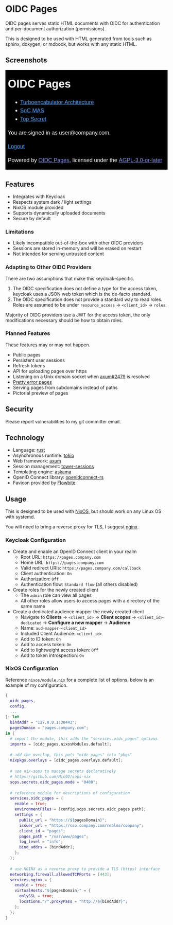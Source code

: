 # OIDC Pages

OIDC pages serves static HTML documents with OIDC for authentication and
per-document authorization (permissions).

This is designed to be used with HTML generated from tools such as sphinx,
doxygen, or mdbook, but works with any static HTML.

## Screenshots

![OIDC Pages index](/screenshots/index.png?raw=true "OIDC Pages index")

## Features

* Integrates with Keycloak
* Respects system dark / light settings
* NixOS module provided
* Supports dynamically uploaded documents
* Secure by default

### Limitations

* Likely incompatible out-of-the-box with other OIDC providers
* Sessions are stored in-memory and will be erased on restart
* Not intended for serving untrusted content

### Adapting to Other OIDC Providers

There are two assumptions that make this keycloak-specific.

1. The OIDC specification does not define a type for the access token,
   keycloak uses a JSON web token which is the de-facto standard.
2. The OIDC specification does not provide a standard way to read roles.
   Roles are assumed to be under `resource_access` -> `<client_id>` -> `roles`.

Majority of OIDC providers use a JWT for the access token,
the only modifications necessary should be how to obtain roles.

### Planned Features

These features may or may not happen.

* Public pages
* Persistent user sessions
* Refresh tokens
* API for uploading pages over https
* Listening on a Unix domain socket when [axum#2479](https://github.com/tokio-rs/axum/pull/2479) is resolved
* [Pretty error pages](https://docs.rs/tower-http/0.5.2/tower_http/services/struct.ServeDir.html#method.not_found_service)
* Serving pages from subdomains instead of paths
* Pictorial preview of pages

## Security

Please report vulnerabilities to my git committer email.

## Technology

* Language: [rust](https://www.rust-lang.org)
* Asynchronous runtime: [tokio](https://tokio.rs)
* Web framework: [axum](https://github.com/tokio-rs/axum)
* Session management: [tower-sessions](https://github.com/maxcountryman/tower-sessions)
* Templating engine: [askama](https://github.com/djc/askama)
* OpenID Connect library: [openidconnect-rs](https://github.com/ramosbugs/openidconnect-rs)
* Favicon provided by [Flowbite](https://flowbite.com/icons)

## Usage

This is designed to be used with [NixOS], but should work on any Linux OS with
systemd.

You will need to bring a reverse proxy for TLS, I suggest [nginx].

### Keycloak Configuration

* Create and enable an OpenID Connect client in your realm
  * Root URL: `https://pages.company.com`
  * Home URL: `https://pages.company.com`
  * Valid redirect URIs: `https://pages.company.com/callback`
  * Client authentication: `On`
  * Authorization: `Off`
  * Authentication flow: `Standard flow` (all others disabled)
* Create roles for the newly created client
  * The `admin` role can view all pages
  * All other roles allow users to access pages with a directory of the same name
* Create a dedicated audience mapper the newly created client 
  * Navigate to **Clients** -> `<client_id>` -> **Client scopes**
    -> `<client_id>-dedicated` -> **Configure a new mapper** -> **Audience**
  * Name: `aud-mapper-<client_id>`
  * Included Client Audience: `<client_id>`
  * Add to ID token: `On`
  * Add to access token: `On`
  * Add to lightweight access token: `Off`
  * Add to token introspection: `On`

### NixOS Configuration

Reference `nixos/module.nix` for a complete list of options,
below is an example of my configuration.

```nix
{
  oidc_pages,
  config,
  ...
}: let
  bindAddr = "127.0.0.1:38443";
  pagesDomain = "pages.company.com";
in {
  # import the module, this adds the "services.oidc_pages" options
  imports = [oidc_pages.nixosModules.default];

  # add the overlay, this puts "oidc_pages" into "pkgs"
  nixpkgs.overlays = [oidc_pages.overlays.default];

  # use nix-sops to manage secrets declaratively
  # https://github.com/Mic92/sops-nix
  sops.secrets.oidc_pages.mode = "0400";

  # reference module for descriptions of configuration
  services.oidc_pages = {
    enable = true;
    environmentFiles = [config.sops.secrets.oidc_pages.path];
    settings = {
      public_url = "https://${pagesDomain}";
      issuer_url = "https://sso.company.com/realms/company";
      client_id = "pages";
      pages_path = "/var/www/pages";
      log_level = "info";
      bind_addrs = [bindAddr];
    };
  };

  # use NGINX as a reverse proxy to provide a TLS (https) interface
  networking.firewall.allowedTCPPorts = [443];
  services.nginx = {
    enable = true;
    virtualHosts."${pagesDomain}" = {
      onlySSL = true;
      locations."/".proxyPass = "http://${bindAddr}";
    };
  };
}
```

[NixOS]: https://nixos.org
[nginx]: https://nginx.org
